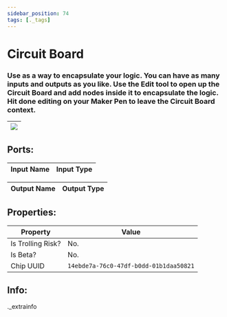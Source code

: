 ```yaml
---
sidebar_position: 74
tags: [._tags]
---
```


# Circuit Board


### Use as a way to encapsulate your logic. You can have as many inputs and outputs as you like. Use the Edit tool to open up the Circuit Board and add nodes inside it to encapsulate the logic. Hit done editing on your Maker Pen to leave the Circuit Board context.

| ![](https://images-ext-2.discordapp.net/external/MPmIaQzlEPmgGWlgi-WxBBXt0Bjv_zWPkg1y1f_sy3s/https/www.recroomcircuits.com/image/circuit/absolute-value?width=206&height=108) |
|-----|

## Ports:

| Input Name | Input Type |
|-----------|-----------|

| Output Name | Output Type |
|-----------|-----------|

## Properties:

| Property  | Value |
|-------------------|-----------|
| Is Trolling Risk? | No. |
| Is Beta? | No. |
| Chip UUID | `14ebde7a-76c0-47df-b0dd-01b1daa50821` |

## Info:
._extrainfo